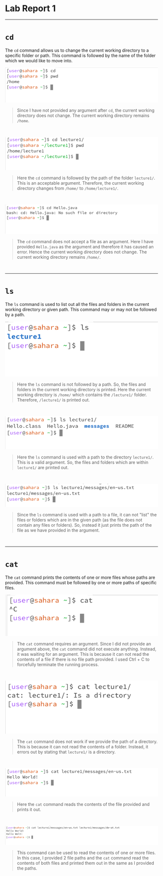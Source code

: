 # Lab Report 1

---

# `cd`

The `cd` command allows us to change the current working directory to a specific folder or path. This command is followed by the name of the folder which we would like to move into. 
<br>

![Image](cd_blank.png)
 > Since I have not provided any argument after `cd`, the current working directory does not change. The current working directory remains `/home`.
<br>

![Image](cd_folder.png)
> Here the `cd` command is followed by the path of the folder `lecture1/`. This is an acceptable argument. Therefore, the current working directory changes from `/home/` to `/home/lecture1/`.
<br>

![Image](cd_file.png)
> The `cd` command does not accept a file as an argument. Here I have provided `Hello.java` as the argument and therefore it has caused an error. Hence the current working directory does not change. The current working directory remains `/home/`.
<br>

---
# `ls`

The `ls` command is used to list out all the files and folders in the current working directory or given path. This command may or may not be followed by a path. 
<br>

![Image](ls_blank.png)
> Here the `ls` command is not followed by a path. So, the files and folders in the current working directory is printed. Here the current working directory is `/home/` which contains the `/lecture1/` folder. Therefore, `/lecture1/` is printed out.
<br>

![Image](ls_folder.png)
> Here the `ls` command is used with a path to the directory `lecture1/`. This is a valid argument. So, the files and folders which are within `lecture1/` are printed out.
<br>

![Image](ls_file.png)
> Since the `ls` command is used with a path to a file, it can not "list" the files or folders which are in the given path (as the file does not contain any files or folders). So, instead it just prints the path of the file as we have provided in the argument.
<br>

---

# `cat`

The `cat` command prints the contents of one or more files whose paths are provided. This command must be followed by one or more paths of specific files.
<br>

![Image](cat_blank.png)
> The `cat` command requires an argument. Since I did not provide an argument above, the `cat` command did not execute anything. Instead, it was waiting for an argument. This is because it can not read the contents of a file if there is no file path provided. I used Ctrl + C to forcefully terminate the running process.
<br>

![Image](cat_folder.png)
> The `cat` command does not work if we provide the path of a directory. This is because it can not read the contents of a folder. Instead, it errors out by stating that `lecture1/` is a directory.
<br>

![Image](cat_file.png)
> Here the `cat` command reads the contents of the file provided and prints it out.
<br>

![Image](cat_file2.png)
> This command can be used to read the contents of one or more files. In this case, I provided 2 file paths and the `cat` command read the contents of both files and printed them out in the same as I provided the paths.
<br>

